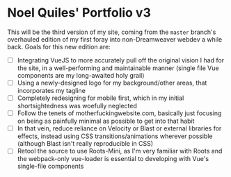 # Noel Quiles' Portfolio v3

This will be the third version of my site, coming from the `master` branch's overhauled edition of my first foray into non-Dreamweaver webdev a while back. Goals for this new edition are: 

- [ ] Integrating VueJS to more accurately pull off the original vision I had for the site, in a well-performing and maintainable manner (single file Vue components are my long-awaited holy grail)
- [ ] Using a newly-designed logo for my background/other areas, that incorporates my tagline
- [ ] Completely redesigning for mobile first, which in my initial shortsightedness was woefully neglected
- [ ] Follow the tenets of motherfuckingwebsite.com, basically just focusing on being as painfully minimal as possible to get into that habit
- [ ] In that vein, reduce reliance on Velocity or Blast or external libraries for effects, instead using CSS transitions/animations wherever possible (although Blast isn't really reproducible in CSS)
- [ ] Retool the source to use Roots-Mini, as I'm very familiar with Roots and the webpack-only vue-loader is essential to developing with Vue's single-file components
